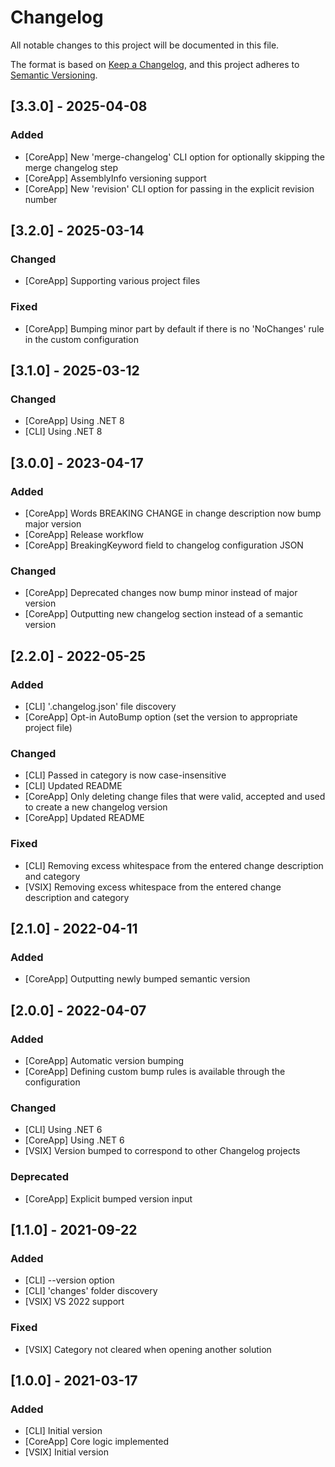# Changelog
All notable changes to this project will be documented in this file.

The format is based on [Keep a Changelog](https://keepachangelog.com/en/1.0.0/),
and this project adheres to [Semantic Versioning](https://semver.org/spec/v2.0.0.html).

## [3.3.0] - 2025-04-08
### Added
- [CoreApp] New 'merge-changelog' CLI option for optionally skipping the merge changelog step
- [CoreApp] AssemblyInfo versioning support
- [CoreApp] New 'revision' CLI option for passing in the explicit revision number

## [3.2.0] - 2025-03-14
### Changed
- [CoreApp] Supporting various project files

### Fixed
- [CoreApp] Bumping minor part by default if there is no 'NoChanges' rule in the custom configuration

## [3.1.0] - 2025-03-12
### Changed
- [CoreApp] Using .NET 8
- [CLI] Using .NET 8

## [3.0.0] - 2023-04-17
### Added
- [CoreApp] Words BREAKING CHANGE in change description now bump major version
- [CoreApp] Release workflow
- [CoreApp] BreakingKeyword field to changelog configuration JSON

### Changed
- [CoreApp] Deprecated changes now bump minor instead of major version
- [CoreApp] Outputting new changelog section instead of a semantic version

## [2.2.0] - 2022-05-25
### Added
- [CLI] '.changelog.json' file discovery
- [CoreApp] Opt-in AutoBump option (set the version to appropriate project file)

### Changed
- [CLI] Passed in category is now case-insensitive
- [CLI] Updated README
- [CoreApp] Only deleting change files that were valid, accepted and used to create a new changelog version
- [CoreApp] Updated README

### Fixed
- [CLI] Removing excess whitespace from the entered change description and category
- [VSIX] Removing excess whitespace from the entered change description and category

## [2.1.0] - 2022-04-11
### Added
- [CoreApp] Outputting newly bumped semantic version

## [2.0.0] - 2022-04-07
### Added
- [CoreApp] Automatic version bumping
- [CoreApp] Defining custom bump rules is available through the configuration

### Changed
- [CLI] Using .NET 6
- [CoreApp] Using .NET 6
- [VSIX] Version bumped to correspond to other Changelog projects

### Deprecated
- [CoreApp] Explicit bumped version input

## [1.1.0] - 2021-09-22
### Added
- [CLI] --version option
- [CLI] 'changes' folder discovery
- [VSIX] VS 2022 support

### Fixed
- [VSIX] Category not cleared when opening another solution

## [1.0.0] - 2021-03-17
### Added
- [CLI] Initial version
- [CoreApp] Core logic implemented
- [VSIX] Initial version
